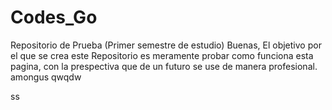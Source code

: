 # Codes_Go
Repositorio de Prueba (Primer semestre de estudio)
Buenas, El objetivo por el que se crea este Repositorio es meramente probar como funciona esta pagina, con la prespectiva que de un futuro se use de manera profesional.
amongus
qwqdw


ss
